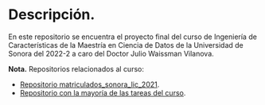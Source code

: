 # Descripción.

En este repositorio se encuentra el proyecto final del curso de Ingeniería de Características de la Maestría en Ciencia de Datos de la Universidad de Sonora del 2022-2 a caro del Doctor Julio Waissman Vilanova. 


**Nota.** Repositorios relacionados al curso:

* [Repositorio matriculados_sonora_lic_2021](https://github.com/Maleniski/matriculados_sonora_lic_2021).
* [Repositorio con la mayoría de las tareas del curso](https://github.com/Maleniski/ing-caracteristicas).
